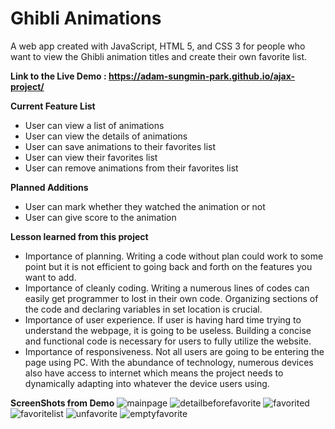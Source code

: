 # Ghibli Animations

A web app created with JavaScript, HTML 5, and CSS 3 for people who want to view the Ghibli animation titles and create their own favorite list.


**Link to the Live Demo : https://adam-sungmin-park.github.io/ajax-project/**

**Current Feature List**

* User can view a list of animations
* User can view the details of animations
* User can save animations to their favorites list
* User can view their favorites list
* User can remove animations from their favorites list

**Planned Additions**

* User can mark whether they watched the animation or not
* User can give score to the animation

**Lesson learned from this project**

* Importance of planning. Writing a code without plan could work to some point but it is not efficient to going back and forth on the features you want to add. 
* Importance of cleanly coding. Writing a numerous lines of codes can easily get programmer to lost in their own code. Organizing sections of the code and declaring variables in set location is crucial.
* Importance of user experience. If user is having hard time trying to understand the webpage, it is going to be useless. Building a concise and functional code is necessary for users to fully utilize the website.
* Importance of responsiveness. Not all users are going to be entering the page using PC. With the abundance of technology, numerous devices also have access to internet which means the project needs to dynamically adapting into whatever the device users using. 

**ScreenShots from Demo**
![mainpage](https://user-images.githubusercontent.com/57808972/102945871-d4f9ca80-4473-11eb-8866-d498dba5ddc5.png)
![detailbeforefavorite](https://user-images.githubusercontent.com/57808972/102945879-df1bc900-4473-11eb-9e76-a1031f9bb72f.png)
![favorited](https://user-images.githubusercontent.com/57808972/102945891-e6db6d80-4473-11eb-904a-b667080a706a.png)
![favoritelist](https://user-images.githubusercontent.com/57808972/102945893-e8a53100-4473-11eb-8d24-845cd0243ae9.png)
![unfavorite](https://user-images.githubusercontent.com/57808972/102945899-eb078b00-4473-11eb-9bd8-c0b708c26a71.png)
![emptyfavorite](https://user-images.githubusercontent.com/57808972/102945922-fbb80100-4473-11eb-8ff2-b7686acf6b4b.png)






